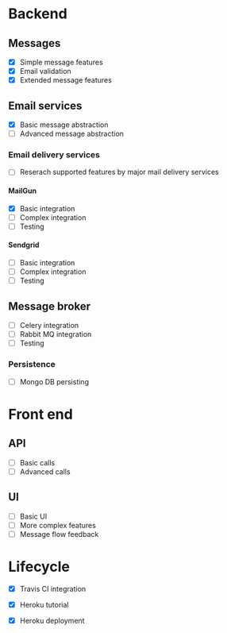 # Backend
## Messages
- [x] Simple message features
- [x] Email validation 
- [x] Extended message features

## Email services
- [x] Basic message abstraction
- [ ] Advanced message abstraction

### Email delivery services
- [ ] Reserach supported features by major mail delivery services 

#### MailGun

- [x] Basic integration
- [ ] Complex integration 
- [ ] Testing

#### Sendgrid

- [ ] Basic integration
- [ ] Complex integration 
- [ ] Testing

## Message broker
- [ ] Celery integration
- [ ] Rabbit MQ integration
- [ ] Testing

### Persistence
- [ ] Mongo DB persisting


# Front end

## API

- [ ] Basic calls
- [ ] Advanced calls 

## UI

- [ ] Basic UI
- [ ] More complex features
- [ ] Message flow feedback

# Lifecycle
- [x] Travis CI integration
- [x] Heroku tutorial
- [x] Heroku deployment



